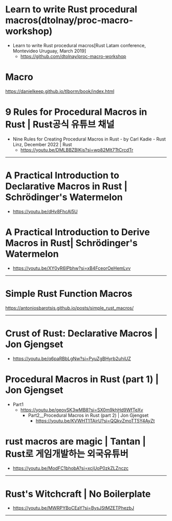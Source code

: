 # Learn to write Rust procedural macros(dtolnay/proc-macro-workshop)
- Learn to write Rust procedural macros[Rust Latam conference, Montevideo Uruguay, March 2019]
  - https://github.com/dtolnay/proc-macro-workshop

# Macro

https://danielkeep.github.io/tlborm/book/index.html

# 9 Rules for Procedural Macros in Rust | Rust공식 유튜브 채널
- Nine Rules for Creating Procedural Macros in Rust - by Carl Kadie - Rust Linz, December 2022 | Rust
  - https://youtu.be/DMLBBZBlKis?si=wp82Mlt7TtCrcdTr

<hr>

# A Practical Introduction to Declarative Macros in Rust | Schrödinger's Watermelon

- https://youtu.be/dHv8FhcAl5U

# A Practical Introduction to Derive Macros in Rust| Schrödinger's Watermelon
- https://youtu.be/XY0yR6IPbhw?si=xB4FceorOeHemLvv

<hr>

# Simple Rust Function Macros

https://antoniosbarotsis.github.io/posts/simple_rust_macros/

<hr>

# Crust of Rust: Declarative Macros | Jon Gjengset
- https://youtu.be/q6paRBbLgNw?si=PyuZgBHyrb2uhiUZ

# Procedural Macros in Rust (part 1) | Jon Gjengset
- Part1
  - https://youtu.be/geovSK3wMB8?si=SX0m9khHd9WfTeXv
    - Part2__Procedural Macros in Rust (part 2) | Jon Gjengset
      - https://youtu.be/KVWHT1TAirU?si=QQkvZmoTT5Y4AyZt

# rust macros are magic | Tantan | Rust로 게임개발하는 외국유튜버
- https://youtu.be/ModFC1bhobA?si=xcjUoP0zkZLZnczc


<hr>

# Rust's Witchcraft | No Boilerplate
- https://youtu.be/MWRPYBoCEaY?si=BysJStMZETPhezbJ

<hr>


